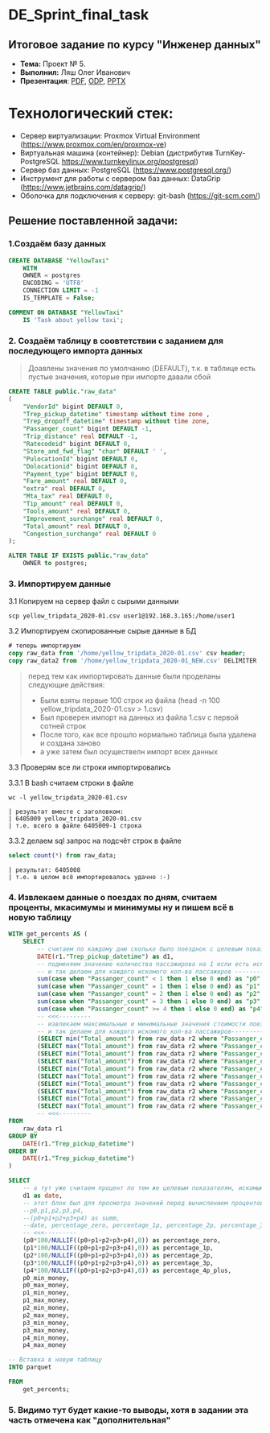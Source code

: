 # DE_Sprint_final_task

## Итоговое задание по курсу "Инженер данных"

- **Тема:** Проект № 5.
- **Выполнил:** Ляш Олег Иванович
- **Презентация**: [PDF](Презентация.pdf), [ODP](Презентация.odp), [PPTX](Презентация.pptx)

# Технологический стек:

- Сервер виртуализации: Proxmox Virtual Environment (https://www.proxmox.com/en/proxmox-ve)
- Виртуальная машина (контейнер): Debian (дистрибутив TurnKey-PostgreSQL https://www.turnkeylinux.org/postgresql)
- Сервер баз данных: PostgreSQL (https://www.postgresql.org/)
- Инструмент для работы с сервером баз данных: DataGrip (https://www.jetbrains.com/datagrip/)
- Оболочка для подключения к серверу: git-bash (https://git-scm.com/)

## Решение поставленной задачи:

### 1.Создаём базу данных

```sql
CREATE DATABASE "YellowTaxi"
    WITH
    OWNER = postgres
    ENCODING = 'UTF8'
    CONNECTION LIMIT = -1
    IS_TEMPLATE = False;

COMMENT ON DATABASE "YellowTaxi"
    IS 'Task about yellow taxi';
```

### 2. Создаём таблицу в соовтетствии с заданием для последующего импорта данных

> Доавлены значения по умолчанию (DEFAULT), т.к. в таблице есть пустые значения, которые при импорте давали сбой

```sql
CREATE TABLE public."raw_data"
(
    "VendorId" bigint DEFAULT 0,
    "Trep_pickup_datetime" timestamp without time zone ,
    "Trep_dropoff_datetime" timestamp without time zone,
    "Passanger_count" bigint DEFAULT -1,
    "Trip_distance" real DEFAULT -1,
    "Ratecodeid" bigint DEFAULT 0,
    "Store_and_fwd_flag" "char" DEFAULT ' ',
    "PulocationId" bigint DEFAULT 0,
    "Dolocationid" bigint DEFAULT 0,
    "Payment_type" bigint DEFAULT 0,
    "Fare_amount" real DEFAULT 0,
    "extra" real DEFAULT 0,
    "Mta_tax" real DEFAULT 0,
    "Tip_amount" real DEFAULT 0,
    "Tools_amount" real DEFAULT 0,
    "Improvement_surchange" real DEFAULT 0,
    "Total_amount" real DEFAULT 0,
    "Congestion_surchange" real DEFAULT 0
);

ALTER TABLE IF EXISTS public."raw_data"
    OWNER to postgres;
```

### 3. Импортируем данные

3.1 Копируем на сервер файл с сырыми данными

```shell
scp yellow_tripdata_2020-01.csv user1@192.168.3.165:/home/user1
```

3.2 Импортируем скопированные сырые данные в БД
```sql
# теперь импортируем
copy raw_data from '/home/yellow_tripdata_2020-01.csv' csv header;
copy raw_data2 from '/home/yellow_tripdata_2020-01_NEW.csv' DELIMITER ',' csv header;
```

> перед тем как импортировать данные были проделаны следующие действия:
>
> - Были взяты первые 100 строк из файла (head -n 100 yellow_tripdata_2020-01.csv > 1.csv)
> - Был проверен импорт на данных из файла 1.csv  с первой сотней строк
> - После того, как все прошло нормально таблица была удалена и создана заново
> - а уже затем был осуществелн импорт всех данных

3.3 Проверям все ли строки импортировались

3.3.1 В bash считаем строки в файле

```shell
wc -l yellow_tripdata_2020-01.csv
```
    | результат вместе с заголовком:
    | 6405009 yellow_tripdata_2020-01.csv
    | т.е. всего в файле 6405009-1 строка

3.3.2 делаем sql запрос на подсчёт строк в файле

```sql
select count(*) from raw_data;
```

    | результат: 6405008
    | т.е. в целом всё импортировалось удачно :-)
 
### 4. Извлекаем данные о поездах по дням, считаем проценты, мкасимумы и минимумы ну и пишем всё в новую таблицу

```sql
WITH get_percents AS (
    SELECT
        -- считаем по каждому дню сколько было поезднок с целевым показателем кол-ва пассажирова (0,1,2,3,4 и более)
        DATE(r1."Trep_pickup_datetime") as d1,
        -- подменяем значение количества пассажирова на 1 если есть искомое кол-во или 0 если его нету и потом суммируем
        -- и так делаем для каждого искомого кол-ва пассажиров --------->>>
        sum(case when "Passanger_count" < 1 then 1 else 0 end) as "p0",        
        sum(case when "Passanger_count" = 1 then 1 else 0 end) as "p1",
        sum(case when "Passanger_count" = 2 then 1 else 0 end) as "p2",
        sum(case when "Passanger_count" = 3 then 1 else 0 end) as "p3",
        sum(case when "Passanger_count" >= 4 then 1 else 0 end) as "p4",
        -- <<<---------
        -- извлекаем максимальные и минимальные значения стоимости поездки
        -- и так делаем для каждого искомого кол-ва пассажиров--------->>>
        (SELECT min("Total_amount") from raw_data r2 where "Passanger_count"<1) as p0_min_money,
        (SELECT max("Total_amount") from raw_data r2 where "Passanger_count"<1) as p0_max_money,
        (SELECT min("Total_amount") from raw_data r2 where "Passanger_count"=1) as p1_min_money,
        (SELECT max("Total_amount") from raw_data r2 where "Passanger_count"=1) as p1_max_money,
        (SELECT min("Total_amount") from raw_data r2 where "Passanger_count"=2) as p2_min_money,
        (SELECT max("Total_amount") from raw_data r2 where "Passanger_count"=2) as p2_max_money,
        (SELECT min("Total_amount") from raw_data r2 where "Passanger_count"=3) as p3_min_money,
        (SELECT max("Total_amount") from raw_data r2 where "Passanger_count"=3) as p3_max_money,
        (SELECT min("Total_amount") from raw_data r2 where "Passanger_count">3) as p4_min_money,
        (SELECT max("Total_amount") from raw_data r2 where "Passanger_count">3) as p4_max_money
        -- <<<---------
FROM
    raw_data r1
GROUP BY
    DATE(r1."Trep_pickup_datetime")
ORDER BY
    DATE(r1."Trep_pickup_datetime")
)

SELECT
    -- а тут уже считаем процент по тем же целевым показателям, искомым значениям кол-ва пассажиров
    d1 as date,
    -- этот блок был для просмотра значений перед вычислением процентов  --------->>>
    --p0,p1,p2,p3,p4,
    --(p0+p1+p2+p3+p4) as summ,
    --date, percentage_zero, percentage_1p, percentage_2p, percentage_3p, percentage_4p_plus
    -- <<<---------
    (p0*100/NULLIF((p0+p1+p2+p3+p4),0)) as percentage_zero,
    (p1*100/NULLIF((p0+p1+p2+p3+p4),0)) as percentage_1p,
    (p2*100/NULLIF((p0+p1+p2+p3+p4),0)) as percentage_2p,
    (p3*100/NULLIF((p0+p1+p2+p3+p4),0)) as percentage_3p,
    (p4*100/NULLIF((p0+p1+p2+p3+p4),0)) as percentage_4p_plus,
    p0_min_money,
    p0_max_money,
    p1_min_money,
    p1_max_money,
    p2_min_money,
    p2_max_money,
    p3_min_money,
    p3_max_money,
    p4_min_money,
    p4_max_money

-- Вставка в новую таблицу
INTO parquet

FROM
    get_percents;
```

### 5. Видимо тут будет какие-то выводы, хотя в задании эта часть отмечена как "дополнительная"
